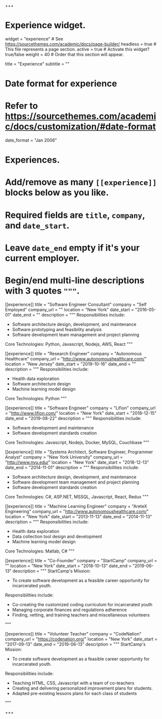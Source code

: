+++
# Experience widget.
widget = "experience"  # See https://sourcethemes.com/academic/docs/page-builder/
headless = true  # This file represents a page section.
active = true  # Activate this widget? true/false
weight = 40  # Order that this section will appear.

title = "Experience"
subtitle = ""

# Date format for experience
#   Refer to https://sourcethemes.com/academic/docs/customization/#date-format
date_format = "Jan 2006"

# Experiences.
#   Add/remove as many `[[experience]]` blocks below as you like.
#   Required fields are `title`, `company`, and `date_start`.
#   Leave `date_end` empty if it's your current employer.
#   Begin/end multi-line descriptions with 3 quotes `"""`.

[[experience]]
  title = "Software Engineer Consultant"
  company = "Self Employed"
  company_url = ""
  location = "New York"
  date_start = "2016-05-01"
  date_end = ""
  description = """
  Responsibilities include:
  
  * Software architecture design, development, and maintenance
  * Software prototyping and feasibility analysis
  * Software development team management and project planning

  Core Technologies: Python, Javascript, Nodejs, AWS, React
  """

[[experience]]
  title = "Research Engineer"
  company = "Autonomous Healthcare"
  company_url = "http://www.autonomoushealthcare.com/"
  location = "New Jersey"
  date_start = "2019-10-16"
  date_end = ""
  description = """
  Responsibilities include:
  
  * Health data exploration
  * Software architecture design
  * Machine learning model design

  Core Technologies: Python
  """

[[experience]]
  title = "Software Engineer"
  company = "Lifion"
  company_url = "http://www.lifion.com/"
  location = "New York"
  date_start = "2018-12-15"
  date_end = "2019-08-22"
  description = """
  Responsibilities include:
  
  * Software development and maintenance
  * Software development standards creation

  Core Technologies: Javascript, Nodejs, Docker, MySQL, Couchbase
  """

[[experience]]
  title = "Systems Architect, Software Engineer, Programmer Analyst"
  company = "New York University"
  company_url = "http://www.nyu.edu/"
  location = "New York"
  date_start = "2018-12-13"
  date_end = "2014-11-01"
  description = """
  Responsibilities include:
  
  * Software architecture design, development, and maintenance
  * Software development team management and project planning
  * Software development standards creation
  
  Core Technologies: C#, ASP.NET, MSSQL, Javascript, React, Redux
  """

[[experience]]
  title = "Machine Learning Engineer"
  company = "AreteX Engineering"
  company_url = "http://www.autonomoushealthcare.com/"
  location = "New York"
  date_start = "2013-11-13"
  date_end = "2014-11-13"
  description = """
  Responsibilities include:
  
  * Health data exploration
  * Data collection tool design and development
  * Machine learning model design
  
  Core Technologies: Matlab, C#
  """

[[experience]]
  title = "Co-Founder"
  company = "StartCamp"
  company_url = ""
  location = "New York"
  date_start = "2018-10-13"
  date_end = "2019-06-13"
  description = """
  StartCamp's Mission: 
  * To create software development as a feasible career opportunity for incarcerated youth.

  Responsibilities include:
  
  * Co-creating the customized coding curriculum for incarcerated youth
  * Managing corporate finances and regulations adherence
  * Finding, vetting, and training teachers and miscellaneous volunteers
  
  """

[[experience]]
  title = "Volunteer Teacher"
  company = "CodeNation"
  company_url = "https://codenation.org/"
  location = "New York"
  date_start = "2017-09-13"
  date_end = "2019-06-13"
  description = """
  StartCamp's Mission: 
  * To create software development as a feasible career opportunity for incarcerated youth.

  Responsibilities include:
  
  * Teaching HTML, CSS, Javascript with a team of co-teachers
  * Creating and delivering personalized improvement plans for students.
  * Adapted pre-existing lessons plans for each class of students
  
  """

+++
